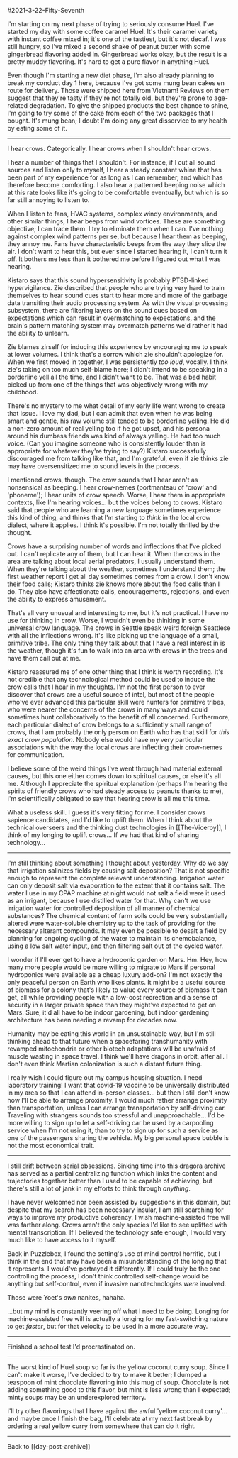 #2021-3-22-Fifty-Seventh

I'm starting on my next phase of trying to seriously consume Huel.  I've started my day with some coffee caramel Huel.  It's their caramel variety with instant coffee mixed in; it's one of the tastiest, but it's not decaf.  I was still hungry, so I've mixed a second shake of peanut butter with some gingerbread flavoring added in.  Gingerbread works okay, but the result is a pretty muddy flavoring.  It's hard to get a pure flavor in anything Huel.

Even though I'm starting a new diet phase, I'm also already planning to break my conduct day 1 here, because I've got some mung bean cakes en route for delivery.  Those were shipped here from Vietnam!  Reviews on them suggest that they're tasty if they're not totally old, but they're prone to age-related degradation.  To give the shipped products the best chance to shine, I'm going to try some of the cake from each of the two packages that I bought.  It's mung bean; I doubt I'm doing any great disservice to my health by eating some of it.

---
I hear crows.  Categorically.  I hear crows when I shouldn't hear crows.

I hear a number of things that I shouldn't.  For instance, if I cut all sound sources and listen only to myself, I hear a steady constant whine that has been part of my experience for as long as I can remember, and which has therefore become comforting.  I also hear a patterned beeping noise which at this rate looks like it's going to be comfortable eventually, but which is so far still annoying to listen to.

When I listen to fans, HVAC systems, complex windy environments, and other similar things, I hear beeps from wind vortices.  These are something objective; I can trace them.  I try to eliminate them when I can.  I've nothing against complex wind patterns per se, but because I hear them as beeping, they annoy me.  Fans have characteristic beeps from the way they slice the air.  I don't want to hear this, but ever since I started hearing it, I can't turn it off.  It bothers me less than it bothered me before I figured out what I was hearing.

Kistaro says that this sound hypersensitivity is probably PTSD-linked hypervigilance.  Zie described that people who are trying very hard to train themselves to hear sound cues start to hear more and more of the garbage data transiting their audio processing system.  As with the visual processing subsystem, there are filtering layers on the sound cues based on expectations which can result in overmatching to expectations, and the brain's pattern matching system may overmatch patterns we'd rather it had the ability to unlearn.

Zie blames zirself for inducing this experience by encouraging me to speak at lower volumes.  I think that's a sorrow which zie shouldn't apologize for.  When we first moved in together, I was persistently *too loud*, vocally.  I think zie's taking on too much self-blame here; I didn't intend to be speaking in a borderline yell all the time, and I didn't want to be.  That was a bad habit picked up from one of the things that was objectively wrong with my childhood.

There's no mystery to me what detail of my early life went wrong to create that issue.  I love my dad, but I can admit that even when he was being smart and gentle, his raw volume still tended to be borderline yelling.  He did a non-zero amount of real yelling too if he got upset, and his persona around his dumbass friends was kind of always yelling.  He had too much voice.  (Can you imagine someone who is consistently louder than is appropriate for whatever they're trying to say?)  Kistaro successfully discouraged me from talking like that, and I'm grateful, even if zie thinks zie may have oversensitized me to sound levels in the process.

I mentioned crows, though. The crow sounds that I hear aren't as nonsensical as beeping.  I hear crow-nemes (portmanteau of 'crow' and 'phoneme'); I hear units of crow speech.  Worse, I hear them in appropriate contexts, like I'm hearing voices... but the voices belong to crows.  Kistaro said that people who are learning a new language sometimes experience this kind of thing, and thinks that I'm starting to *think* in the local crow dialect, where it applies.  I think it's possible.  I'm not totally thrilled by the thought.

Crows have a surprising number of words and inflections that I've picked out.  I can't replicate any of them, but I can hear it.  When the crows in the area are talking about local aerial predators, I usually understand them.  When they're talking about the weather, sometimes I understand them; the first weather report I get all day sometimes comes from a crow.  I don't know their food calls; Kistaro thinks zie knows more about the food calls than I do.  They also have affectionate calls, encouragements, rejections, and even the ability to express amusement.

That's all very unusual and interesting to me, but it's not practical.  I have no use for thinking in crow.  Worse, I wouldn't even be thinking in some universal crow language.  The crows in Seattle speak weird foreign Seattlese with all the inflections wrong.  It's like picking up the language of a small, primitive tribe.  The only thing they talk about that I have a real interest in is the weather, though it's fun to walk into an area with crows in the trees and have them call out at me.

Kistaro reassured me of one other thing that I think is worth recording.  It's not credible that any technological method could be used to induce the crow calls that I hear in my thoughts.  I'm not the first person to ever discover that crows are a useful source of intel, but most of the people who've ever advanced this particular skill were hunters for primitive tribes, who were nearer the concerns of the crows in many ways and could sometimes hunt collaboratively to the benefit of all concerned.  Furthermore, each particular dialect of crow belongs to a sufficiently small range of crows, that I am probably the only person on Earth who has that skill for *this exact crow population*.  Nobody else would have my very particular associations with the way the local crows are inflecting their crow-nemes for communication.

I believe some of the weird things I've went through had material external causes, but this one either comes down to spiritual causes, or else it's all me.  Although I appreciate the spiritual explanation (perhaps I'm hearing the spirits of friendly crows who had steady access to peanuts thanks to me), I'm scientifically obligated to say that hearing crow is all me this time.

What a useless skill.  I guess it's very fitting for me.  I consider crows sapience candidates, and I'd like to uplift them.  When I think about the technical overseers and the thinking dust technologies in [[The-Viceroy]], I think of my longing to uplift crows...  If we had that kind of sharing technology...

---
I'm still thinking about something I thought about yesterday.  Why do we say that irrigation salinizes fields by causing salt deposition?  That is not specific enough to represent the complete relevant understanding.  Irrigation water can only deposit salt via evaporation to the extent that it contains salt.  The water I use in my CPAP machine at night would not salt a field were it used as an irrigant, because I use distilled water for that.  Why can't we use irrigation water for controlled deposition of all manner of chemical substances?  The chemical content of farm soils could be very substantially altered were water-soluble chemistry up to the task of providing for the necessary alterant compounds.  It may even be possible to desalt a field by planning for ongoing cycling of the water to maintain its chemobalance, using a low salt water input, and then filtering salt out of the cycled water.

I wonder if I'll ever get to have a hydroponic garden on Mars.  Hm.  Hey, how many more people would be more willing to migrate to Mars if personal hydroponics were available as a cheap luxury add-on?  I'm not exactly the only peaceful person on Earth who likes plants.  It might be a useful source of biomass for a colony that's likely to value every source of biomass it can get, all while providing people with a low-cost recreation and a sense of security in a larger private space than they might've expected to get on Mars.  Sure, it'd all have to be indoor gardening, but indoor gardening architecture has been needing a revamp for decades now.

Humanity may be eating this world in an unsustainable way, but I'm still thinking ahead to that future when a spacefaring transhumanity with revamped mitochondria or other biotech adaptations will be unafraid of muscle wasting in space travel.  I think we'll have dragons in orbit, after all.  I don't even think Martian colonization is such a distant future thing.

I really wish I could figure out my campus housing situation.  I need laboratory training!  I want that covid-19 vaccine to be universally distributed in my area so that I can attend in-person classes... but then I still don't know how I'll be able to arrange proximity.  I would much rather arrange proximity than transportation, unless I can arrange transportation by self-driving car.  Traveling with strangers sounds too stressful and unapproachable...  I'd be more willing to sign up to let a self-driving car be used by a carpooling service when I'm not using it, than to try to sign up for such a service as one of the passengers sharing the vehicle.  My big personal space bubble is not the most economical trait.

---
I still drift between serial obsessions.  Sinking time into this dragora archive has served as a partial centralizing function which links the content and trajectories together better than I used to be capable of achieving, but there's still a lot of jank in my efforts to think through *anything*.

I have never welcomed nor been assisted by suggestions in this domain, but despite that my search has been necessary insular, I am still searching for ways to improve my productive coherency.  I wish machine-assisted free will was farther along.  Crows aren't the only species I'd like to see uplifted with mental transcription.  If I believed the technology safe enough, I would very much like to have access to it myself.

Back in Puzzlebox, I found the setting's use of mind control horrific, but I think in the end that may have been a misunderstanding of the longing that it represents.  I would've portrayed it differently.  If I could truly be the one controlling the process, I don't think controlled self-change would be anything but self-control, even if invasive nanotechnologies *were* involved.

Those were Yoet's *own* nanites, hahaha.

...but my mind is constantly veering off what I need to be doing.  Longing for machine-assisted free will is actually a longing for my fast-switching nature to get *faster*, but for that velocity to be used in a more accurate way.

---
Finished a school test I'd procrastinated on.

---
The worst kind of Huel soup so far is the yellow coconut curry soup.  Since I can't make it worse, I've decided to try to make it better; I dumped a teaspoon of mint chocolate flavoring into this mug of soup.  Chocolate is not adding something good to this flavor, but mint is less wrong than I expected; minty soups may be an underexplored territory.

I'll try other flavorings that I have against the awful 'yellow coconut curry'... and maybe once I finish the bag, I'll celebrate at my next fast break by ordering a real yellow curry from somewhere that can do it right.

---
Back to [[day-post-archive]]